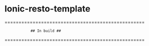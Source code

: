 # Ionic-resto-template

==================================================

				## In build ##					

==================================================